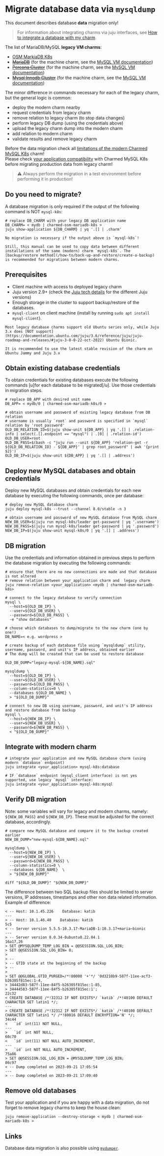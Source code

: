 # Migrate database data via `mysqldump`

This document describes database **data** migration only!

> For information about integrating charms via juju interfaces, see [How to integrate a database with my charm](/how-to/development/integrate-with-your-charm).

The list of MariaDB/MySQL **legacy VM charms**:

* [OSM MarkiaDB K8s](https://charmhub.io/charmed-osm-mariadb-k8s)
* <s>[MariaDB](https://charmhub.io/mariadb)</s> (for the machine charm, see the [MySQL VM documentation](https://charmhub.io/mysql/docs/h-migrate-mysqldump))
* <s>[Percona Cluster](https://charmhub.io/percona-cluster)</s> (for the machine charm, see the [MySQL VM documentation](https://charmhub.io/mysql/docs/h-migrate-mysqldump))
* <s>[Mysql Innodb Cluster](https://charmhub.io/mysql-innodb-cluster)</s> (for the machine charm, see the [MySQL VM documentation](https://charmhub.io/mysql/docs/h-migrate-mysqldump))

The minor difference in commands necessary for each of the legacy charm, but the general logic is common:

* deploy the modern charm nearby
* request credentials from legacy charm
* remove relation to legacy charm (to stop data changes)
* perform legacy DB dump (using the credentials above)
* upload the legacy charm dump into the modern charm
* add relation to modern charm
* validate results and remove legacy charm

Before the data migration check all [limitations of the modern Charmed MySQL K8s](/reference/system-requirements) charm!<br/>Please check [your application compatibility](/explanation/legacy-charm) with Charmed MySQL K8s before migrating production data from legacy charm!

> :warning: Always perform the migration in a test environment before performing it in production!

## Do you need to migrate?

A database migration is only required if the output of the following command is NOT `mysql-k8s`:

```shell
# replace DB_CHARM with your legacy DB application name
DB_CHARM= < mydb | charmed-osm-mariadb-k8s >
juju show-application ${DB_CHARM} | yq '.[] | .charm'
```
```{caution}
No migration is necessary if the output above is `mysql-k8s`! 

Still, this manual can be used to copy data between different installations of the same (modern) charm `mysql-k8s`. The [backup/restore method](/how-to/back-up-and-restore/create-a-backup) is recommended for migrations between modern charms.
```

## Prerequisites

- Client machine with access to deployed legacy charm
- Juju version 2.9+  (check the [Juju tech details](/explanation/juju) for the different Juju versions)
- Enough storage in the cluster to support backup/restore of the databases.
- `mysql-client` on client machine (install by running `sudo apt install mysql-client`).

```{caution}
Most legacy database charms support old Ubuntu series only, while Juju 3.x does [NOT support](https://documentation.ubuntu.com/juju/3.6/reference/juju/juju-roadmap-and-releases/#juju-3-0-0-22-oct-2022) Ubuntu Bionic.

It is recommended to use the latest stable revision of the charm on Ubuntu Jammy and Juju 3.x
```

## Obtain existing database credentials

To obtain credentials for existing databases execute the following commands [u]for each database to be migrated[/u]. Use those credentials in migration steps.

```shell
# replace DB_APP with desired unit name
DB_APP= < mydb/0 | charmed-osm-mariadb-k8s/0 >

# obtain username and password of existing legacy database from DB relation
# username is usually `root` and password is specified in `mysql` relation by 'root_password'
OLD_DB_RELATION_ID=$(juju show-unit ${DB_APP} | yq '.[] | .relation-info | select(.[].endpoint == "mysql") | .[0] | .relation-id')
OLD_DB_USER=root
OLD_DB_PASS=$(bash -c "juju run --unit ${DB_APP} 'relation-get -r ${OLD_DB_RELATION_ID} - ${DB_APP}' | grep root_password" | awk '{print $2}')
OLD_DB_IP=$(juju show-unit ${DB_APP} | yq '.[] | .address')
```

## Deploy new MySQL databases and obtain credentials

Deploy new MySQL databases and obtain credentials for each new database by executing the following commands, once per database:

```shell
# deploy new MySQL database charm
juju deploy mysql-k8s --trust --channel 8.0/stable -n 3

# obtain username and password of new MySQL database from MySQL charm
NEW_DB_USER=$(juju run mysql-k8s/leader get-password | yq '.username')
NEW_DB_PASS=$(juju run mysql-k8s/leader get-password | yq '.password')
NEW_DB_IP=$(juju show-unit mysql-k8s/0 | yq '.[] | .address')
```

## DB migration

Use the credentials and information obtained in previous steps to perform the database migration by executing the following commands:

```shell
# ensure that there are no new connections are made and that database is not altered
# remove relation between your_application charm and  legacy charm
juju remove-relation <your_application> <mydb | charmed-osm-mariadb-k8s>

# connect to the legacy database to verify connection
mysql \
  --host=${OLD_DB_IP} \
  --user=${OLD_DB_USER} \
  --password=${OLD_DB_PASS} \
  -e "show databases"

# choose which databases to dump/migrate to the new charm (one by one!)
DB_NAME=< e.g. wordpress >

# create backup of each database file using `mysqldump` utility, username, password, and unit's IP address, obtained earlier
# The dump will be created that can be used to restore database

OLD_DB_DUMP="legacy-mysql-${DB_NAME}.sql"

mysqldump \
  --host=${OLD_DB_IP} \
  --user=${OLD_DB_USER} \
  --password=${OLD_DB_PASS} \
  --column-statistics=0 \
  --databases ${OLD_DB_NAME} \
  > "${OLD_DB_DUMP}"

# connect to new DB using username, password, and unit's IP address and restore database from backup
mysql \
  --host=${NEW_DB_IP} \
  --user=${NEW_DB_USER} \
  --password=${NEW_DB_PASS} \
  < "${OLD_DB_DUMP}"
```

## Integrate with modern charm

```shell
# integrate your application and new MySQL database charm (using modern `database` endpoint)
juju integrate <your_application> mysql-k8s:database

# IF `database` endpoint (mysql_client interface) is not yes supported, use legacy `mysql` interface: 
juju integrate <your_application> mysql-k8s:mysql
```

## Verify DB migration

Note: some variables will vary for legacy and modern charms, namely: `${NEW_DB_PASS}` and `${NEW_DB_IP}`. These must be adjusted for the correct database, accordingly.

```shell
# compare new MySQL database and compare it to the backup created earlier
NEW_DB_DUMP="new-mysql-${DB_NAME}.sql"

mysqldump \
  --host=${NEW_DB_IP} \
  --user=${NEW_DB_USER} \
  --password=${NEW_DB_PASS} \
  --column-statistics=0 \
  --databases ${DB_NAME}  \
  > "${NEW_DB_DUMP}"

diff "${OLD_DB_DUMP}" "${NEW_DB_DUMP}"
```

The difference between two SQL backup files should be limited to server versions, IP addresses, timestamps and other non data related information. Example of difference:

```text
< -- Host: 10.1.45.226    Database: katib
---
> -- Host: 10.1.46.40    Database: katib
5c5
< -- Server version	5.5.5-10.3.17-MariaDB-1:10.3.17+maria~bionic
---
> -- Server version	8.0.34-0ubuntu0.22.04.1
16a17,26
> SET @MYSQLDUMP_TEMP_LOG_BIN = @@SESSION.SQL_LOG_BIN;
> SET @@SESSION.SQL_LOG_BIN= 0;
> 
> --
> -- GTID state at the beginning of the backup 
> --
> 
> SET @@GLOBAL.GTID_PURGED=/*!80000 '+'*/ '0d3210b9-587f-11ee-acf3-b26305f815ec:1-4,
> 34442d83-587f-11ee-84f5-b26305f815ec:1-85,
> 34444583-587f-11ee-84f5-b26305f815ec:1';
22c32
< CREATE DATABASE /*!32312 IF NOT EXISTS*/ `katib` /*!40100 DEFAULT CHARACTER SET latin1 */;
---
> CREATE DATABASE /*!32312 IF NOT EXISTS*/ `katib` /*!40100 DEFAULT CHARACTER SET latin1 */ /*!80016 DEFAULT ENCRYPTION='N' */;
34c44
<   `id` int(11) NOT NULL,
---
>   `id` int NOT NULL,
60c70
<   `id` int(11) NOT NULL AUTO_INCREMENT,
---
>   `id` int NOT NULL AUTO_INCREMENT,
75a86
> SET @@SESSION.SQL_LOG_BIN = @MYSQLDUMP_TEMP_LOG_BIN;
86c97
< -- Dump completed on 2023-09-21 17:05:54
---
> -- Dump completed on 2023-09-21 17:09:40
```

## Remove old databases

Test your application and if you are happy with a data migration, do not forget to remove legacy charms to keep the house clean:

```shell
juju remove-application --destroy-storage < mydb | charmed-osm-mariadb-k8s >
```

## Links

Database data migration is also possible using [`mydumper`](/how-to/development/migrate-data-via-mydumper).
